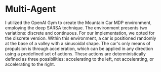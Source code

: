 # Multi-Agent
I utilized the OpenAI Gym to create the Mountain Car MDP environment, employing the deep SARSA technique. The environment presents two variations: discrete and continuous. For our implementation, we opted for the discrete version. Within this environment, a car is positioned randomly at the base of a valley with a sinusoidal shape. The car's only means of propulsion is through acceleration, which can be applied in any direction using a predefined set of actions. These actions are deterministically defined as three possibilities: accelerating to the left, not accelerating, or accelerating to the right.
